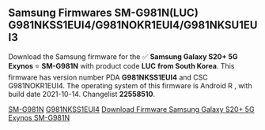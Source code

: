 <h2>Samsung Firmwares SM-G981N(LUC) G981NKSS1EUI4/G981NOKR1EUI4/G981NKSU1EUI3</h2>
Download the Samsung firmware for the ✅ <strong>Samsung Galaxy S20+ 5G Exynos </strong> ⭐ <strong>SM-G981N</strong> with product code <strong>LUC</strong> <strong> from South Korea</strong>. This firmware has version number PDA <strong>G981NKSS1EUI4</strong> and CSC G981NOKR1EUI4. The operating system of this firmware is Android R , with build date 2021-10-14. Changelist <strong>22558510</strong>.


[SM-G981N](https://samfirm.shop/samsung/model/SM-G981N)
[G981NKSS1EUI4](https://samfirm.shop/samsung/pda/G981NKSS1EUI4)
[Download Firmware Samsung Galaxy S20+ 5G Exynos SM-G981N](https://samfirm.shop/samsung/firmware/465141)
